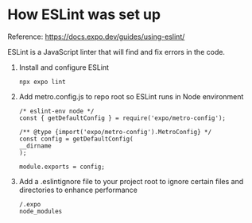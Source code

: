 # How ESLint was set up

Reference: https://docs.expo.dev/guides/using-eslint/

ESLint is a JavaScript linter that will find and fix errors in the code.

1. Install and configure ESLint

   ```
   npx expo lint
   ```

2. Add metro.config.js to repo root so ESLint runs in Node environment

   ```
   /* eslint-env node */
   const { getDefaultConfig } = require('expo/metro-config');

   /** @type {import('expo/metro-config').MetroConfig} */
   const config = getDefaultConfig(
   __dirname
   );

   module.exports = config;
   ```

3. Add a .eslintignore file to your project root to ignore certain files and directories to enhance performance
   ```
   /.expo
   node_modules
   ```
